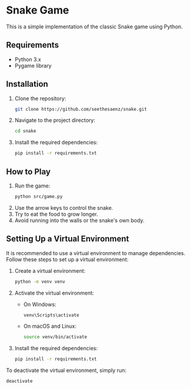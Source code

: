 # Snake Game

This is a simple implementation of the classic Snake game using Python.

## Requirements

- Python 3.x
- Pygame library

## Installation

1. Clone the repository:
    ```bash
    git clone https://github.com/seethesaenz/snake.git
    ```
2. Navigate to the project directory:
    ```bash
    cd snake
    ```
3. Install the required dependencies:
    ```bash
    pip install -r requirements.txt
    ```

## How to Play

1. Run the game:
    ```bash
    python src/game.py
    ```
2. Use the arrow keys to control the snake.
3. Try to eat the food to grow longer.
4. Avoid running into the walls or the snake's own body.

## Setting Up a Virtual Environment

It is recommended to use a virtual environment to manage dependencies. Follow these steps to set up a virtual environment:

1. Create a virtual environment:
    ```bash
    python -m venv venv
    ```
2. Activate the virtual environment:

    - On Windows:
        ```bash
        venv\Scripts\activate
        ```
    - On macOS and Linux:
        ```bash
        source venv/bin/activate
        ```

3. Install the required dependencies:
    ```bash
    pip install -r requirements.txt
    ```

To deactivate the virtual environment, simply run:
```bash
deactivate
```
